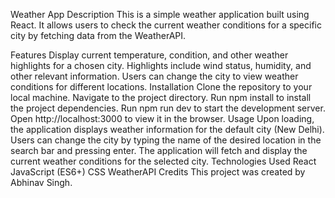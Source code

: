 Weather App
Description
This is a simple weather application built using React. It allows users to check the current weather conditions for a specific city by fetching data from the WeatherAPI.

Features
Display current temperature, condition, and other weather highlights for a chosen city.
Highlights include wind status, humidity, and other relevant information.
Users can change the city to view weather conditions for different locations.
Installation
Clone the repository to your local machine.
Navigate to the project directory.
Run npm install to install the project dependencies.
Run npm run dev to start the development server.
Open http://localhost:3000 to view it in the browser.
Usage
Upon loading, the application displays weather information for the default city (New Delhi).
Users can change the city by typing the name of the desired location in the search bar and pressing enter.
The application will fetch and display the current weather conditions for the selected city.
Technologies Used
React
JavaScript (ES6+)
CSS
WeatherAPI
Credits
This project was created by Abhinav Singh.
